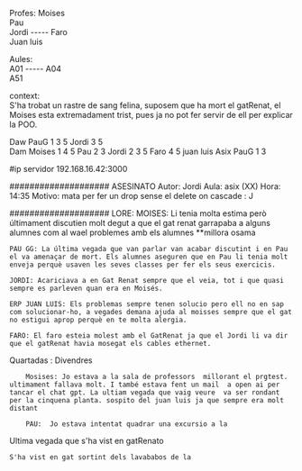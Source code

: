 Profes:
Moises   
Pau  
Jordi  -----
Faro  
Juan luis
  

Aules:  
A01       -----
A04  
A51

context:   
S'ha trobat un rastre de sang felina, suposem que ha mort el gatRenat,
el Moises esta extremadament trist, pues ja no pot fer servir de ell per
explicar la POO.   

Daw PauG 1  3 5 Jordi  3 5   
Dam Moises 1 4 5  Pau 2 3 Jordi 2 3 5 Faro 4 5 juan luis
Asix PauG 1 3   

#ip servidor
192.168.16.42:3000


####################
ASESINATO
Autor: Jordi
Aula: asix (XX)
Hora: 14:35
Motivo: mata per fer un drop sense el delete on cascade : J

####################
LORE:
    MOISES: Li tenia molta estima però últimament discutien molt degut a que el gat renat garrapaba a alguns alumnes com al wael problemes amb els alumnes **millora osama 
    
    PAU GG: La última vegada que van parlar van acabar discutint i en Pau el va amenaçar de mort. Els alumnes aseguren que en Pau li tenia molt enveja perquè usaven les seves classes per fer els seus exercicis.

    JORDI: Acariciava a en Gat Renat sempre que el veia, tot i que quasi sempre es parleven quan era en Moisés.
    
    ERP JUAN LUIS: Els problemas sempre tenen solucio pero ell no en sap com solucionar-ho, a vegades demana ajuda al moisses sempre que el gat no estigui aprop perquè en te molta alergia.

    FARO: El faro esteia molest amb el GatRenat ja que el Jordi li va dir que el gatRenat havia mosegat els cables ethernet.




Quartadas : 
    Divendres 

        Mosises: Jo estava a la sala de professors  millorant el prgtest. ultimament fallava molt. I també estava fent un mail  a open ai per tancar el chat gpt. La ultiam vegada que vaig veure  va ser rondant per la cinquena planta. sospito del juan luis ja que sempre era molt distant

        PAU:  Jo estava intentat quadrar una excursio a la 


Ultima vegada que s'ha vist en gatRenato

    S'ha vist en gat sortint dels lavababos de la 